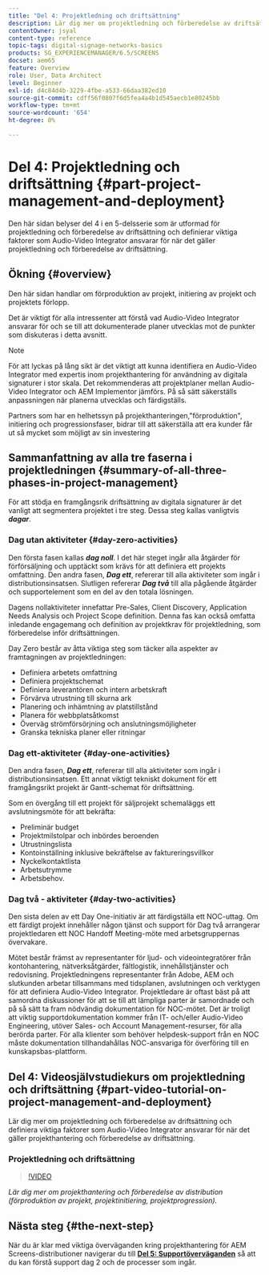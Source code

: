 ```yaml
---
title: "Del 4: Projektledning och driftsättning"
description: Lär dig mer om projektledning och förberedelse av driftsättning (förproduktion av projekt, projektinitiering, projektprogression) för AEM Screens.
contentOwner: jsyal
content-type: reference
topic-tags: digital-signage-networks-basics
products: SG_EXPERIENCEMANAGER/6.5/SCREENS
docset: aem65
feature: Overview
role: User, Data Architect
level: Beginner
exl-id: d4c84d4b-3229-4fbe-a533-66daa382ed10
source-git-commit: cdff56f0807f6d5fea4a4b1d545aecb1e80245bb
workflow-type: tm+mt
source-wordcount: '654'
ht-degree: 0%

---
```


# Del 4: Projektledning och driftsättning {#part-project-management-and-deployment}

Den här sidan belyser del 4 i en 5-delsserie som är utformad för projektledning och förberedelse av driftsättning och definierar viktiga faktorer som Audio-Video Integrator ansvarar för när det gäller projektledning och förberedelse av driftsättning.

## Ökning {#overview}

Den här sidan handlar om förproduktion av projekt, initiering av projekt och projektets förlopp.

Det är viktigt för alla intressenter att förstå vad Audio-Video Integrator ansvarar för och se till att dokumenterade planer utvecklas mot de punkter som diskuteras i detta avsnitt.

>[!NOTE]
>
>För att lyckas på lång sikt är det viktigt att kunna identifiera en Audio-Video Integrator med expertis inom projekthantering för användning av digitala signaturer i stor skala. Det rekommenderas att projektplaner mellan Audio-Video Integrator och AEM Implementor jämförs. På så sätt säkerställs anpassningen när planerna utvecklas och färdigställs.
>
>Partners som har en helhetssyn på projekthanteringen,&quot;förproduktion&quot;, initiering och progressionsfaser, bidrar till att säkerställa att era kunder får ut så mycket som möjligt av sin investering

## Sammanfattning av alla tre faserna i projektledningen {#summary-of-all-three-phases-in-project-management}

För att stödja en framgångsrik driftsättning av digitala signaturer är det vanligt att segmentera projektet i tre steg. Dessa steg kallas vanligtvis ***dagar***.

### Dag utan aktiviteter {#day-zero-activities}

Den första fasen kallas ***dag noll***. I det här steget ingår alla åtgärder för förförsäljning och upptäckt som krävs för att definiera ett projekts omfattning. Den andra fasen, ***Dag ett***, refererar till alla aktiviteter som ingår i distributionsinsatsen. Slutligen refererar ***Dag två*** till alla pågående åtgärder och supportelement som en del av den totala lösningen.

Dagens nollaktiviteter innefattar Pre-Sales, Client Discovery, Application Needs Analysis och Project Scope definition. Denna fas kan också omfatta inledande engagemang och definition av projektkrav för projektledning, som förberedelse inför driftsättningen.

Day Zero består av åtta viktiga steg som täcker alla aspekter av framtagningen av projektledningen:

* Definiera arbetets omfattning
* Definiera projektschemat
* Definiera leverantören och intern arbetskraft
* Förvärva utrustning till skurna ark
* Planering och inhämtning av platstillstånd
* Planera för webbplatsåtkomst
* Överväg strömförsörjning och anslutningsmöjligheter
* Granska tekniska planer eller ritningar

### Dag ett-aktiviteter {#day-one-activities}

Den andra fasen, ***Dag ett***, refererar till alla aktiviteter som ingår i distributionsinsatsen. Ett annat viktigt tekniskt dokument för ett framgångsrikt projekt är Gantt-schemat för driftsättning.

Som en övergång till ett projekt för säljprojekt schemaläggs ett avslutningsmöte för att bekräfta:

* Preliminär budget
* Projektmilstolpar och inbördes beroenden
* Utrustningslista
* Kontoinställning inklusive bekräftelse av faktureringsvillkor
* Nyckelkontaktlista
* Arbetsutrymme
* Arbetsbehov.

### Dag två - aktiviteter {#day-two-activities}

Den sista delen av ett Day One-initiativ är att färdigställa ett NOC-uttag. Om ett färdigt projekt innehåller någon tjänst och support för Dag två arrangerar projektledaren ett NOC Handoff Meeting-möte med arbetsgruppernas övervakare.

Mötet består främst av representanter för ljud- och videointegratörer från kontohantering, nätverksåtgärder, fältlogistik, innehållstjänster och redovisning. Projektledningens representanter från Adobe, AEM och slutkunden arbetar tillsammans med tidsplanen, avslutningen och verktygen för att definiera Audio-Video Integrator. Projektledare är oftast bäst på att samordna diskussioner för att se till att lämpliga parter är samordnade och på så sätt ta fram nödvändig dokumentation för NOC-mötet. Det är troligt att viktig supportdokumentation kommer från IT- och/eller Audio-Video Engineering, utöver Sales- och Account Management-resurser, för alla berörda parter. För alla klienter som behöver helpdesk-support från en NOC måste dokumentation tillhandahållas NOC-ansvariga för överföring till en kunskapsbas-plattform.

## Del 4: Videosjälvstudiekurs om projektledning och driftsättning {#part-video-tutorial-on-project-management-and-deployment}

Lär dig mer om projektledning och förberedelse av driftsättning och definiera viktiga faktorer som Audio-Video Integrator ansvarar för när det gäller projekthantering och förberedelse av driftsättning.

### Projektledning och driftsättning

>[!VIDEO](https://video.tv.adobe.com/v/28408)

*Lär dig mer om projekthantering och förberedelse av distribution (förproduktion av projekt, projektinitiering, projektprogression).*

## Nästa steg {#the-next-step}

När du är klar med viktiga överväganden kring projekthantering för AEM Screens-distributioner navigerar du till **[Del 5: Supportöverväganden](support-considerations.md)** så att du kan förstå support dag 2 och de processer som ingår.
